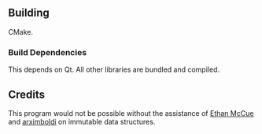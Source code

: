## Building

CMake.

### Build Dependencies

This depends on Qt. All other libraries are bundled and compiled.

## Credits

This program would not be possible without the assistance of [Ethan McCue](https://github.com/bowbahdoe) and [arximboldi](https://github.com/arximboldi) on immutable data structures.
